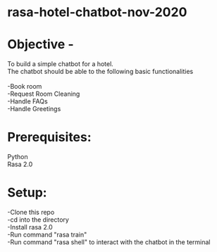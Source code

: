 # rasa-hotel-chatbot-nov-2020

# Objective - 
To build a simple chatbot for a hotel. </br>
The chatbot should be able to the following basic functionalities </br> <br>
-Book room <br>
-Request Room Cleaning <br>
-Handle FAQs <br>
-Handle Greetings

# Prerequisites:
Python <br>
Rasa 2.0

# Setup:

-Clone this repo <br>
-cd into the directory <br>
-Install rasa 2.0 <br>
-Run command "rasa train"  <br>
-Run command "rasa shell" to interact with the chatbot in the terminal  <br>
